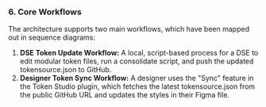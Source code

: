 ### 6. Core Workflows

The architecture supports two main workflows, which have been mapped out in sequence diagrams:

1. **DSE Token Update Workflow:** A local, script-based process for a DSE to edit modular token files, run a consolidate script, and push the updated tokensource.json to GitHub.
2. **Designer Token Sync Workflow:** A designer uses the "Sync" feature in the Token Studio plugin, which fetches the latest tokensource.json from the public GitHub URL and updates the styles in their Figma file.
